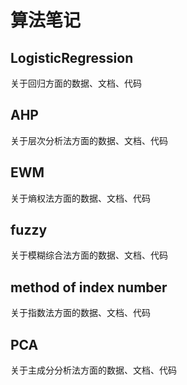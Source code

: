 # 算法笔记
## LogisticRegression
关于回归方面的数据、文档、代码

## AHP
关于层次分析法方面的数据、文档、代码

## EWM
关于熵权法方面的数据、文档、代码

## fuzzy
关于模糊综合法方面的数据、文档、代码

## method of index number
关于指数法方面的数据、文档、代码

## PCA
关于主成分分析法方面的数据、文档、代码
